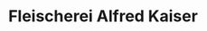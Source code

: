 ---
title: "Fleischerei Alfred Kaiser"
url: /schauenburg/fleischerei-alfred-kaiser/
shop: Metzgerei
---